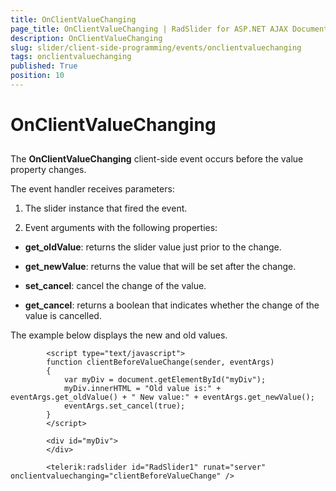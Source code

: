 ```yaml
---
title: OnClientValueChanging
page_title: OnClientValueChanging | RadSlider for ASP.NET AJAX Documentation
description: OnClientValueChanging
slug: slider/client-side-programming/events/onclientvaluechanging
tags: onclientvaluechanging
published: True
position: 10
---
```


# OnClientValueChanging



## 

The **OnClientValueChanging** client-side event occurs before the value property changes.

The event handler receives parameters:

1. The slider instance that fired the event.

1. Event arguments with the following properties:

* **get_oldValue**: returns the slider value just prior to the change.

* **get_newValue**: returns the value that will be set after the change.

* **set_cancel**: cancel the change of the value.

* **get_cancel**: returns a boolean that indicates whether the change of the value is cancelled.

The example below displays the new and old values.

````ASPNET
	    <script type="text/javascript">
	    function clientBeforeValueChange(sender, eventArgs)
	    { 
	        var myDiv = document.getElementById("myDiv");
	        myDiv.innerHTML = "Old value is:" + eventArgs.get_oldValue() + " New value:" + eventArgs.get_newValue();
	        eventArgs.set_cancel(true); 
	    } 
	    </script>
	
	    <div id="myDiv">
	    </div>
	    
	    <telerik:radslider id="RadSlider1" runat="server" onclientvaluechanging="clientBeforeValueChange" />
````


